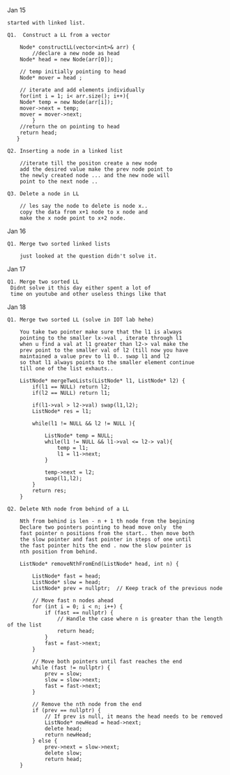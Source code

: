 Jan 15 

	started with linked list.
	
    Q1.  Construct a LL from a vector 
    	
    	Node* constructLL(vector<int>& arr) {
    	    //declare a new node as head
	    Node* head = new Node(arr[0]);
	    
	    // temp initially pointing to head
	    Node* mover = head ;
	    
	    // iterate and add elements individually 
	    for(int i = 1; i< arr.size(); i++){
		Node* temp = new Node(arr[i]);
		mover->next = temp;
		mover = mover->next;
	    	}
	    //return the on pointing to head
	    return head; 
	   }

	Q2. Inserting a node in a linked list 
		
		//iterate till the positon create a new node 
		add the desired value make the prev node point to
		the newly created node ... and the new node will 
		point to the next node ..
		
	Q3. Delete a node in LL
		
		// les say the node to delete is node x..
		copy the data from x+1 node to x node and 
		make the x node point to x+2 node.


		
Jan 16
	
	Q1. Merge two sorted linked lists 
		
		just looked at the question didn't solve it.


		
Jan 17 
	
	Q1. Merge two sorted LL
	 Didnt solve it this day either spent a lot of 
	 time on youtube and other useless things like that



Jan 18 

	Q1. Merge two sorted LL (solve in IOT lab hehe)
		
		You take two pointer make sure that the l1 is always 
		pointing to the smaller lx->val , iterate through l1
		when u find a val at l1 greater than l2-> val make the
		prev point to the smaller val of l2 (till now you have 
		maintained a value prev to l1 0.. swap l1 and l2
		so that l1 always points to the smaller element continue 
		till one of the list exhauts.. 
		
		ListNode* mergeTwoLists(ListNode* l1, ListNode* l2) {
		    if(l1 == NULL) return l2;
		    if(l2 == NULL) return l1;

		    if(l1->val > l2->val) swap(l1,l2);
		    ListNode* res = l1;

		    while(l1 != NULL && l2 != NULL ){

		        ListNode* temp = NULL;
		        while(l1 != NULL && l1->val <= l2-> val){
		            temp = l1;
		            l1 = l1->next;
		        }

		        temp->next = l2;
		        swap(l1,l2);
		    }
		    return res;
    	}
    	
	Q2. Delete Nth node from behind of a LL
	
		Nth from behind is len - n + 1 th node from the begining
		Declare two pointers pointing to head move only  the 
		fast pointer n positions from the start.. then move both 
		the slow pointer and fast pointer in steps of one until 
		the fast pointer hits the end . now the slow pointer is 
		nth position from behind.
		
		ListNode* removeNthFromEnd(ListNode* head, int n) {
			
			ListNode* fast = head;
			ListNode* slow = head;
			ListNode* prev = nullptr;  // Keep track of the previous node

			// Move fast n nodes ahead
			for (int i = 0; i < n; i++) {
				if (fast == nullptr) {
				    // Handle the case where n is greater than the length of the list
				    return head;
				}
				fast = fast->next;
			}

			// Move both pointers until fast reaches the end
			while (fast != nullptr) {
				prev = slow;
				slow = slow->next;
				fast = fast->next;
			}

			// Remove the nth node from the end
			if (prev == nullptr) {
				// If prev is null, it means the head needs to be removed
				ListNode* newHead = head->next;
				delete head;
				return newHead;
			} else {
				prev->next = slow->next;
				delete slow;
				return head;
		}
		
